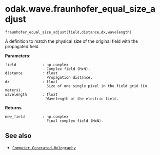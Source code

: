 # odak.wave.fraunhofer_equal_size_adjust

`fraunhofer_equal_size_adjust(field,distance,dx,wavelength)`

A definition to match the physical size of the original field with the propagated field.
 
**Parameters:**

    field            : np.complex
                       Complex field (MxN).
    distance         : float
                       Propagation distance.
    dx               : float
                       Size of one single pixel in the field grid (in meters).
    wavelength       : float
                       Wavelength of the electric field.
                       
**Returns**

    new_field        : np.complex
                       Final complex field (MxN).

## See also

* [`Computer Generated-Holography`](../../cgh.md)
